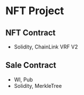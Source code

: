 # NFT Project

## NFT Contract

- Solidity, ChainLink VRF V2

## Sale Contract

- Wl, Pub
- Solidity, MerkleTree